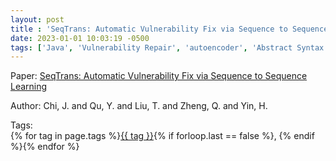 ```yaml
---
layout: post
title : 'SeqTrans: Automatic Vulnerability Fix via Sequence to Sequence Learning'
date: 2023-01-01 10:03:19 -0500
tags: ['Java', 'Vulnerability Repair', 'autoencoder', 'Abstract Syntax Tree (AST)']
---
```

Paper: [SeqTrans: Automatic Vulnerability Fix via Sequence to Sequence Learning](https://ieeexplore-ieee-org.proxy.library.nd.edu/stamp/stamp.jsp?tp=&arnumber=9729554)

Author: Chi, J. and Qu, Y. and Liu, T. and Zheng, Q. and Yin, H.




 Tags:  
        <span>{% for tag in page.tags %}<a href="/tags/#{{ tag | slugify }}">{{ tag }}</a>{% if forloop.last == false %}, {% endif %}{% endfor %}</span>
